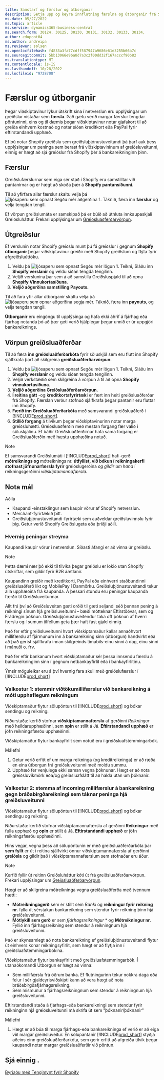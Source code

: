 ```yaml
---
title: Samstarf og færslur og útborganir
description: Setja upp og keyra innflutning færslna og útborganir frá Shopify.
ms.date: 05/27/2022
ms.topic: article
ms.service: dynamics365-business-central
ms.search.form: 30124, 30125, 30130, 30131, 30132, 30133, 30134,
author: edupont04
ms.author: andreipa
ms.reviewer: solsen
ms.openlocfilehash: f4833a3fa77cdff587947a9686e61e3255b66a7c
ms.sourcegitcommit: 5bb13966e9ba8d7a3c2f00dd32f167acccf90b82
ms.translationtype: MT
ms.contentlocale: is-IS
ms.lasthandoff: 10/28/2022
ms.locfileid: "9728708"
---
```

# <a name="transactions-and-payouts"></a>Færslur og útborganir

Þegar viðskiptavinur lýkur útskrift sína í netverslun eru upplýsingar um greiðslur vistaðar sem **færsla**. Það gætu verið margar færslur tengdar pöntuninni, eins og til dæmis þegar viðskiptavinur notar gjafakort til að greiða einhvern kostnað og notar síðan kreditkort eða PayPal fyrir eftirstandandi upphæð.

Ef þú notar Shopify greiðslu sem greiðsluþjónustuveitandi þá þarf auk þess upplýsingar um peninga sem berast frá viðskiptavininum af greiðsluveitunni, einnig er hægt að sjá greiðslur frá Shopify þér á bankareikninginn þinn.

## <a name="transactions"></a>Færslur

Greiðslufærslurnar sem eiga sér stað í Shopify eru samstilltar við pantanirnar og er hægt að skoða þær á **Shopify pantansíðunni**.

Til að yfirfara allar færslur skaltu velja þá ![ljósaperu sem opnast Segðu mér aðgerðina 1.](../media/ui-search/search_small.png "Segðu mér hvað þú vilt gera") Táknið, færa inn **færslur** og velja tengdan tengil.

Ef vörpun greiðslumáta er samskipað þá er búið að úthluta innkaupaskjali Greiðsluháttur. Frekari upplýsingar um [Greiðsluaðferðarvörpun](#payment-method-mapping).

## <a name="payouts"></a>Útgreiðslur

Ef verslunin notar Shopify greiðslu munt þú fá greiðslur í gegnum **Shopify útborganir** þegar viðskiptavinur greiðir með Shopify greiðslum og flýta fyrir afgreiðsluúttöku.

1. Veldu þá ![ljósaperu sem opnast Segðu mér lögun 1.](../media/ui-search/search_small.png "Segðu mér hvað þú vilt gera") Teikni, Sláðu inn **Shopify verslanir** og veldu síðan tengda tengilinn.
2. Veljið verslunina þar sem á að samstilla Greiðsluspjald til að opna **Shopify Vinnukortasíðuna**.
3. **Veljið aðgerðina samstilling Payouts**.

Til að fara yfir allar útborganir skaltu velja þá ![ljósaperu sem opnar aðgerðina segja mér.](../media/ui-search/search_small.png "Segðu mér hvað þú vilt gera") Táknið, færa inn **payouts**, og velja tengdan tengil.

**Útborganir** eru eingöngu til upplýsinga og hafa ekki áhrif á fjárhag eða fjárhag notanda þó að þær geti verið hjálplegar þegar unnið er úr uppgjöri bankareiknings.

## <a name="payment-method-mapping"></a>Vörpun greiðsluaðferðar

Til að færa **inn greiðsluaðferðarkóta** fyrir söluskjöl sem eru flutt inn Shopify sjálfkrafa þarf að skilgreina **greiðsluaðferðarvörpun**.

1. Veldu þá ![ljósaperu sem opnast Segðu mér lögun 1.](../media/ui-search/search_small.png "Segðu mér hvað þú vilt gera") Teikni, Sláðu inn **Shopify verslanir** og veldu síðan tengda tengilinn.
2. Veljið verkstæðið sem skilgreina á vörpun á til að opna **Shopify vinnukortasíðuna**.
3. **Veljið aðgerðina Greiðsluaðferðarvörpun**.
4. **Í reitina gátt** -og **kreditkortafyrirtæki** er fært inn heiti greiðsluaðferðar frá Shopify. Færslan verður stofnuð sjálfkrafa þegar pantanir eru fluttar inn Shopify.
5. **Færið inn Greiðsluaðferðarkóta** með samsvarandi greiðsluaðferð í [!INCLUDE[prod_short](../includes/prod_short.md)].
6. **Stillið forgang** á tilvikum þegar viðskiptavinurinn notar marga greiðsluhætti. Greiðsluaðferðin með mestan forgang fær valið í söluskjalinu. Ef báðir Greiðsluaðferðirnar hafa sama forgang er Greiðsluaðferðin með hæstu upphæðina notuð.

> [!NOTE]  
> Ef samsvarandi Greiðslumáti í [!INCLUDE[prod_short](../includes/prod_short.md)] hafi-gerð **mótreiknings og** mótreiknings nr. **útfyllist, við bókun í reikningakerfi stofnast jöfnunarfærsla fyrir** greiðslugerðina *og gildir um hana* í reikningsgerðinni *viðskiptamannafærsla*.

## <a name="use-cases"></a>Nota mál
  
Aðila

* Kaupandi-einstaklingur sem kaupir vörur af Shopify netverslun.
* Merchant-fyrirtækið þitt.
* Greiðsluþjónustuveitandi-fyrirtæki sem auðveldar greiðsluvinnslu fyrir þig. Getur verið Shopify Greiðslugeta eða þriðji aðili.

### <a name="how-money-flows"></a>Hvernig peningar streyma

Kaupandi kaupir vörur í netverslun. Síðasti áfangi er að vinna úr greiðslu.

>[!NOTE]
> Þetta dæmi nær þó ekki til tilvika þegar greiðslu er lokið utan Shopify útskriftar, sem gildir fyrir B2B áætlanir.
  
Kaupandinn greiðir með kreditkorti, PayPal eða einhverri staðbundinni greiðsluaðferð líkt og MobilePay í Danmörku. Greiðsluþjónustuveitandi tekur alla upphæðina frá kaupanda. Á þessari stundu eru peningar kaupanda færðir til Greiðsluveitunnar.

Allt frá því að Greiðsluveitan gæti orðið til gæti seljandi séð þennan pening á reikningi sínum hjá greiðsluveitunni – bæði mótteknar Eftirstöðvar, sem og Frádregin þóknun. Greiðsluþjónustuveitendur taka oft þóknun af hverri færslu og í sumum tilfellum geta þær haft fast gjald einnig.
  
Það fer eftir greiðsluveitunni hvort viðskiptamaður kallar annaðhvort millifærslu af fjármunum inn á bankareikning sinn (útborgun) handvirkt eða að það gerist sjálfkrafa innan skilgreinds tímabils-einu sinni á dag, einu sinni í mánuði o. frv.
  
Það fer eftir bankanum hvort viðskiptamaður sér þessa innsendu færslu á bankareikninginn sinn í gegnum netbankayfirlit eða í bankayfirlitinu.

Ýmsir möguleikar eru á því hvernig fara skuli með greiðslufærslur í [!INCLUDE[prod_short](../includes/prod_short.md)]
  
### <a name="option-1-reconcile-incoming-transfers-to-bank-account-against-original-invoices"></a>Valkostur 1: stemmir viðtökumillifærslur við bankareikning á móti upphaflegum reikningum
  
Viðskiptamaður flytur sölupöntun til [!INCLUDE[prod_short](../includes/prod_short.md)] og bókar sendingu og reikning.

Niðurstaða: kerfið stofnar **viðskiptamannafærslu** af gerðinni *Reikningur* með heildarupphæðinni, sem **opin** er stillt á Já. **Eftirstandandi upphæð** er jöfn reikningsfærðu upphæðinni.

Viðskiptamaður flytur bankayfirlit sem notuð eru í greiðsluafstemmingarbók.

Málefni

1. Getur verið erfitt ef um marga reikninga (og kreditreikninga) er að ræða en eina útborgun frá greiðsluveitunni með moldu summu.
2. Upphæð fer venjulega ekki saman vegna þóknunar. Hægt er að nota greiðsluvikmörk eða/og greiðsluafslátt til að halda utan um þóknanir.

### <a name="option-2-reconcile-incoming-transfers-to-bank-account-against-interim-account-representing-money-at-the-payment-provider"></a>Valkostur 2: stemma af incoming millifærslur á bankareikning gegn bráðabirgðareikningi sem táknar peninga hjá greiðsluveitunni
  
Viðskiptamaður flytur sölupöntun til [!INCLUDE[prod_short](../includes/prod_short.md)] og bókar sendingu og reikning.
  
Niðurstaða: kerfið stofnar viðskiptamannafærslu af gerðinni **Reikningur** með fulla upphæð og **opin** er stillt á Já. **Eftirstandandi upphæð** er jöfn reikningsfærðu upphæðinni.

Hins vegar, vegna þess að sölupöntunin er með greiðsluaðferðarkóta þar **sem** **fyllt** er út í reitina sjálfvirkt önnur viðskiptamannafærsla af gerðinni **greiðsla** og gildir það í viðskiptamannafærslum sem stofnaðar eru áður.

>[!NOTE]
> Kerfið fyllir út reitinn Greiðsluháttur kóti út frá greiðsluaðferðarvörpun. Frekari upplýsingar um [Greiðsluaðferðarvörpun](#payment-method-mapping).
  
Hægt er að skilgreina mótreikninga vegna greiðsluaðferða með tvennum hætti:

* **Mótreikningagerð** sem er stillt sem *Banki* og **reikningur fyrir reikning nr.** fylla út sérstakan bankareikning sem stendur fyrir reikning þinn hjá greiðsluveitunni.
* **Mótlykill sem gerð** er sem *fjárhagsreikningur* * og **Mótreikningur nr.** Fyllið inn fjárhagsreikning sem stendur á reikningnum hjá greiðsluveitunni.

Það er skynsamlegt að nota bankareikning ef greiðsluþjónustuveitandi flytur út einhvers konar reikningsyfirlit, sem hægt er að flytja inn í greiðsluafstemmingarbókina.

Viðskiptamaður flytur bankayfirlit með greiðsluafstemmingarbók. Í utanaðkomandi Útborgun er hægt að vinna:

* Sem millifærslu frá öðrum banka. Ef flutningurinn tekur nokkra daga eða felur í sér gjaldeyrisviðskipti kann að vera hægt að nota bráðabirgðafjárhagsreikning.
* Sem mismunur á fjárhagsreikningnum sem stendur á reikningnum hjá greiðsluveitunni.
  
Eftirstandandi staða á fjárhags-eða bankareikningi sem stendur fyrir reikninginn hjá greiðsluveitunni má skrifa út sem "þóknanir/þóknanir"

Málefni

1. Hægt er að búa til marga fjárhags-eða bankareikninga ef verið er að eiga við margar greiðsluveitur. En sölupantanir [!INCLUDE[prod_short](../includes/prod_short.md)] styðja aðeins einn greiðsluaðferðarkóta, sem gerir erfitt að afgreiða tilvik þegar kaupandi notar margar greiðsluaðferðir við pöntun.

## <a name="see-also"></a>Sjá einnig .

[Byrjaðu með Tengimynt fyrir Shopify](get-started.md)  
